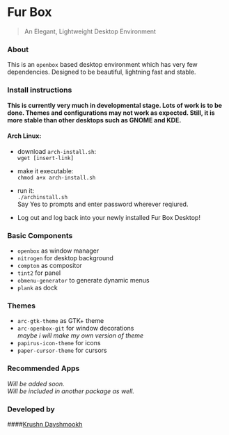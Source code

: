 # Fur Box
> An Elegant, Lightweight Desktop Environment

### About
This is an `openbox` based desktop environment which has very few dependencies. Designed to be beautiful, lightning fast and stable.

### Install instructions

**This is currently very much in developmental stage. Lots of work is to be done. Themes and configurations may not work as expected. Still, it is more stable than other desktops such as GNOME and KDE.**

#### Arch Linux:
* download `arch-install.sh`:  
`wget [insert-link]`

* make it executable:  
`chmod a+x arch-install.sh`

* run it:  
`./archinstall.sh`  
Say Yes to prompts and enter password wherever reqiured.

* Log out and log back into your newly installed Fur Box Desktop!

### Basic Components
* `openbox` as window manager  
* `nitrogen` for desktop background  
* `compton` as compositor  
* `tint2` for panel  
* `obmenu-generator` to generate dynamic menus  
* `plank` as dock  

### Themes
* `arc-gtk-theme` as GTK+ theme  
* `arc-openbox-git` for window decorations  
 _maybe i will make my own version of theme_  
* `papirus-icon-theme` for icons  
* `paper-cursor-theme` for cursors  

### Recommended Apps
  _Will be added soon._  
  _Will be included in another package as well._
  

### Developed by
####[Krushn Dayshmookh](http://krushndayshmookh.github.io)

